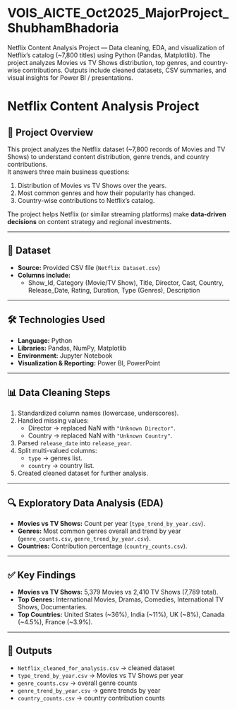 # VOIS_AICTE_Oct2025_MajorProject_ShubhamBhadoria
Netflix Content Analysis Project — Data cleaning, EDA, and visualization of Netflix’s catalog (~7,800 titles) using Python (Pandas, Matplotlib). The project analyzes Movies vs TV Shows distribution, top genres, and country-wise contributions. Outputs include cleaned datasets, CSV summaries, and visual insights for Power BI / presentations.
# Netflix Content Analysis Project

## 📌 Project Overview
This project analyzes the Netflix dataset (~7,800 records of Movies and TV Shows) to understand content distribution, genre trends, and country contributions.  
It answers three main business questions:
1. Distribution of Movies vs TV Shows over the years.
2. Most common genres and how their popularity has changed.
3. Country-wise contributions to Netflix’s catalog.

The project helps Netflix (or similar streaming platforms) make **data-driven decisions** on content strategy and regional investments.

---

## 📂 Dataset
- **Source:** Provided CSV file (`Netflix Dataset.csv`)
- **Columns include:**
  - Show_Id, Category (Movie/TV Show), Title, Director, Cast, Country, Release_Date, Rating, Duration, Type (Genres), Description

---

## 🛠️ Technologies Used
- **Language:** Python  
- **Libraries:** Pandas, NumPy, Matplotlib  
- **Environment:** Jupyter Notebook  
- **Visualization & Reporting:** Power BI, PowerPoint  

---

## 📊 Data Cleaning Steps
1. Standardized column names (lowercase, underscores).  
2. Handled missing values:
   - Director → replaced NaN with `"Unknown Director"`.
   - Country → replaced NaN with `"Unknown Country"`.
3. Parsed `release_date` into `release_year`.  
4. Split multi-valued columns:
   - `type` → genres list.  
   - `country` → country list.  
5. Created cleaned dataset for further analysis.

---

## 🔍 Exploratory Data Analysis (EDA)
- **Movies vs TV Shows:** Count per year (`type_trend_by_year.csv`).  
- **Genres:** Most common genres overall and trend by year (`genre_counts.csv`, `genre_trend_by_year.csv`).  
- **Countries:** Contribution percentage (`country_counts.csv`).  

---

## ✅ Key Findings
- **Movies vs TV Shows:** 5,379 Movies vs 2,410 TV Shows (7,789 total).  
- **Top Genres:** International Movies, Dramas, Comedies, International TV Shows, Documentaries.  
- **Top Countries:** United States (~36%), India (~11%), UK (~8%), Canada (~4.5%), France (~3.9%).  

---

## 📂 Outputs
- `Netflix_cleaned_for_analysis.csv` → cleaned dataset  
- `type_trend_by_year.csv` → Movies vs TV Shows per year  
- `genre_counts.csv` → overall genre counts  
- `genre_trend_by_year.csv` → genre trends by year  
- `country_counts.csv` → country contribution counts  


